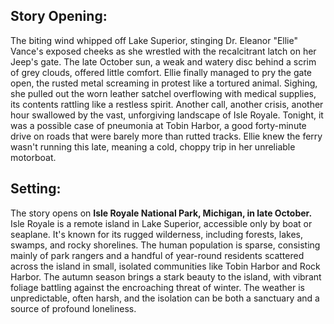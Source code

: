 ## Story Opening:

The biting wind whipped off Lake Superior, stinging Dr. Eleanor "Ellie" Vance's exposed cheeks as she wrestled with the recalcitrant latch on her Jeep's gate. The late October sun, a weak and watery disc behind a scrim of grey clouds, offered little comfort. Ellie finally managed to pry the gate open, the rusted metal screaming in protest like a tortured animal. Sighing, she pulled out the worn leather satchel overflowing with medical supplies, its contents rattling like a restless spirit. Another call, another crisis, another hour swallowed by the vast, unforgiving landscape of Isle Royale. Tonight, it was a possible case of pneumonia at Tobin Harbor, a good forty-minute drive on roads that were barely more than rutted tracks. Ellie knew the ferry wasn't running this late, meaning a cold, choppy trip in her unreliable motorboat.

## Setting:

The story opens on **Isle Royale National Park, Michigan, in late October.** Isle Royale is a remote island in Lake Superior, accessible only by boat or seaplane. It's known for its rugged wilderness, including forests, lakes, swamps, and rocky shorelines. The human population is sparse, consisting mainly of park rangers and a handful of year-round residents scattered across the island in small, isolated communities like Tobin Harbor and Rock Harbor. The autumn season brings a stark beauty to the island, with vibrant foliage battling against the encroaching threat of winter. The weather is unpredictable, often harsh, and the isolation can be both a sanctuary and a source of profound loneliness.
